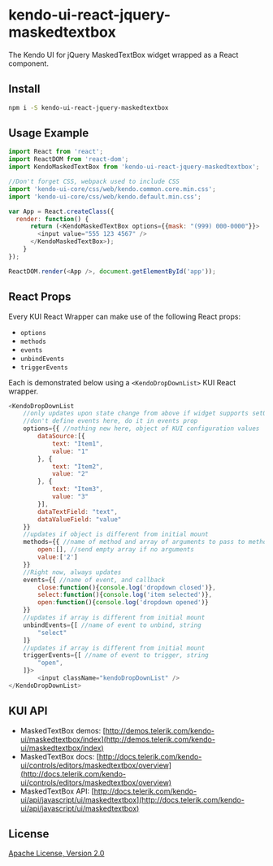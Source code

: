 # kendo-ui-react-jquery-maskedtextbox

The Kendo UI for jQuery MaskedTextBox widget wrapped as a React component.

## Install

```bash
npm i -S kendo-ui-react-jquery-maskedtextbox
```

## Usage Example

```javascript
import React from 'react';
import ReactDOM from 'react-dom';
import KendoMaskedTextBox from 'kendo-ui-react-jquery-maskedtextbox';

//Don't forget CSS, webpack used to include CSS
import 'kendo-ui-core/css/web/kendo.common.core.min.css';
import 'kendo-ui-core/css/web/kendo.default.min.css';

var App = React.createClass({
  render: function() {
	  return (<KendoMaskedTextBox options={{mask: "(999) 000-0000"}}>
	  	<input value="555 123 4567" />
	  </KendoMaskedTextBox>);
	}
});

ReactDOM.render(<App />, document.getElementById('app'));
```

## React Props

Every KUI React Wrapper can make use of the following React props:

* `options`
* `methods`
* `events`
* `unbindEvents`
* `triggerEvents`

Each is demonstrated below using a `<KendoDropDownList>` KUI React wrapper.

```javascript
<KendoDropDownList
	//only updates upon state change from above if widget supports setOptions()
	//don't define events here, do it in events prop
	options={{ //nothing new here, object of KUI configuration values
		dataSource:[{
			text: "Item1",
			value: "1"
		}, {
			text: "Item2",
			value: "2"
		}, {
			text: "Item3",
			value: "3"
		}],
		dataTextField: "text",
		dataValueField: "value"
	}}
	//updates if object is different from initial mount
	methods={{ //name of method and array of arguments to pass to method
		open:[], //send empty array if no arguments
		value:['2']
	}}
	//Right now, always updates
	events={{ //name of event, and callback
		close:function(){console.log('dropdown closed')},
		select:function(){console.log('item selected')},
		open:function(){console.log('dropdown opened')}
	}}
	//updates if array is different from initial mount
	unbindEvents={[ //name of event to unbind, string
		"select"
	]}
	//updates if array is different from initial mount
	triggerEvents={[ //name of event to trigger, string
		"open",
	]}>
		<input className="kendoDropDownList" />
</KendoDropDownList>
```

## KUI API

* MaskedTextBox demos: [http://demos.telerik.com/kendo-ui/maskedtextbox/index](http://demos.telerik.com/kendo-ui/maskedtextbox/index)
* MaskedTextBox docs: [http://docs.telerik.com/kendo-ui/controls/editors/maskedtextbox/overview](http://docs.telerik.com/kendo-ui/controls/editors/maskedtextbox/overview)
* MaskedTextBox API: [http://docs.telerik.com/kendo-ui/api/javascript/ui/maskedtextbox](http://docs.telerik.com/kendo-ui/api/javascript/ui/maskedtextbox)

## License

[Apache License, Version 2.0](http://www.apache.org/licenses/LICENSE-2.0)
